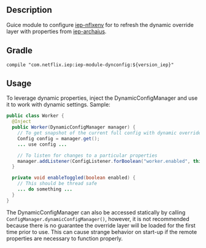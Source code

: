 
## Description

Guice module to configure [iep-nflxenv] for to refresh the dynamic override layer with
properties from [iep-archaius].

[iep-nflxenv]: https://github.com/Netflix/iep/blob/master/iep-nflxenv/README.md
[iep-archaius]: https://github.com/Netflix-Skunkworks/iep-apps/tree/master/iep-archaius

## Gradle

```
compile "com.netflix.iep:iep-module-dynconfig:${version_iep}"
```

## Usage

To leverage dynamic properties, inject the DynamicConfigManager and use it to work with
dynamic settings. Sample:

```java
public class Worker {
  @Inject
  public Worker(DynamicConfigManager manager) {
    // To get snapshot of the current full config with dynamic overrides
    Config config = manager.get();
    ... use config ...

    // To listen for changes to a particular properties
    manager.addListener(ConfigListener.forBoolean("worker.enabled", this::enableToggled));
  }

  private void enableToggled(boolean enabled) {
    // This should be thread safe
    ... do something ...
  }
}
```

The DynamicConfigManager can also be accessed statically by calling
`ConfigManager.dynamicConfigManager()`, however, it is not recommended because there is no
guarantee the override layer will be loaded for the first time prior to use. This can cause
strange behavior on start-up if the remote properties are necessary to function properly.